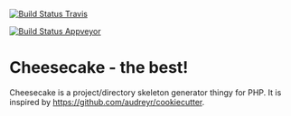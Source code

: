 [![Build Status Travis](https://travis-ci.org/madflow/cheesecake.png?branch=master)](https://travis-ci.org/madflow/cheesecake)

[![Build Status Appveyor](https://ci.appveyor.com/api/projects/status/07ik73aibio5w4p7?svg=true)](https://ci.appveyor.com/project/madflow/cheesecake)

#  Cheesecake - the best!

Cheesecake is a project/directory skeleton generator thingy for PHP. It is inspired by
https://github.com/audreyr/cookiecutter.
